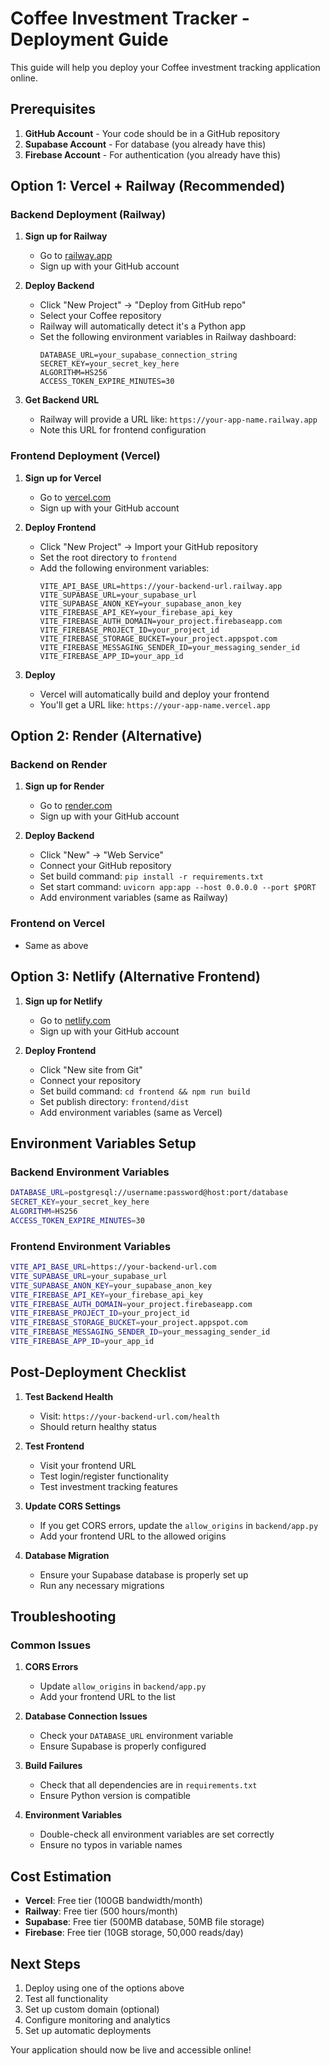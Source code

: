 # Coffee Investment Tracker - Deployment Guide

This guide will help you deploy your Coffee investment tracking application online.

## Prerequisites

1. **GitHub Account** - Your code should be in a GitHub repository
2. **Supabase Account** - For database (you already have this)
3. **Firebase Account** - For authentication (you already have this)

## Option 1: Vercel + Railway (Recommended)

### Backend Deployment (Railway)

1. **Sign up for Railway**
   - Go to [railway.app](https://railway.app)
   - Sign up with your GitHub account

2. **Deploy Backend**
   - Click "New Project" → "Deploy from GitHub repo"
   - Select your Coffee repository
   - Railway will automatically detect it's a Python app
   - Set the following environment variables in Railway dashboard:
     ```
     DATABASE_URL=your_supabase_connection_string
     SECRET_KEY=your_secret_key_here
     ALGORITHM=HS256
     ACCESS_TOKEN_EXPIRE_MINUTES=30
     ```

3. **Get Backend URL**
   - Railway will provide a URL like: `https://your-app-name.railway.app`
   - Note this URL for frontend configuration

### Frontend Deployment (Vercel)

1. **Sign up for Vercel**
   - Go to [vercel.com](https://vercel.com)
   - Sign up with your GitHub account

2. **Deploy Frontend**
   - Click "New Project" → Import your GitHub repository
   - Set the root directory to `frontend`
   - Add the following environment variables:
     ```
     VITE_API_BASE_URL=https://your-backend-url.railway.app
     VITE_SUPABASE_URL=your_supabase_url
     VITE_SUPABASE_ANON_KEY=your_supabase_anon_key
     VITE_FIREBASE_API_KEY=your_firebase_api_key
     VITE_FIREBASE_AUTH_DOMAIN=your_project.firebaseapp.com
     VITE_FIREBASE_PROJECT_ID=your_project_id
     VITE_FIREBASE_STORAGE_BUCKET=your_project.appspot.com
     VITE_FIREBASE_MESSAGING_SENDER_ID=your_messaging_sender_id
     VITE_FIREBASE_APP_ID=your_app_id
     ```

3. **Deploy**
   - Vercel will automatically build and deploy your frontend
   - You'll get a URL like: `https://your-app-name.vercel.app`

## Option 2: Render (Alternative)

### Backend on Render

1. **Sign up for Render**
   - Go to [render.com](https://render.com)
   - Sign up with your GitHub account

2. **Deploy Backend**
   - Click "New" → "Web Service"
   - Connect your GitHub repository
   - Set build command: `pip install -r requirements.txt`
   - Set start command: `uvicorn app:app --host 0.0.0.0 --port $PORT`
   - Add environment variables (same as Railway)

### Frontend on Vercel
- Same as above

## Option 3: Netlify (Alternative Frontend)

1. **Sign up for Netlify**
   - Go to [netlify.com](https://netlify.com)
   - Sign up with your GitHub account

2. **Deploy Frontend**
   - Click "New site from Git"
   - Connect your repository
   - Set build command: `cd frontend && npm run build`
   - Set publish directory: `frontend/dist`
   - Add environment variables (same as Vercel)

## Environment Variables Setup

### Backend Environment Variables
```bash
DATABASE_URL=postgresql://username:password@host:port/database
SECRET_KEY=your_secret_key_here
ALGORITHM=HS256
ACCESS_TOKEN_EXPIRE_MINUTES=30
```

### Frontend Environment Variables
```bash
VITE_API_BASE_URL=https://your-backend-url.com
VITE_SUPABASE_URL=your_supabase_url
VITE_SUPABASE_ANON_KEY=your_supabase_anon_key
VITE_FIREBASE_API_KEY=your_firebase_api_key
VITE_FIREBASE_AUTH_DOMAIN=your_project.firebaseapp.com
VITE_FIREBASE_PROJECT_ID=your_project_id
VITE_FIREBASE_STORAGE_BUCKET=your_project.appspot.com
VITE_FIREBASE_MESSAGING_SENDER_ID=your_messaging_sender_id
VITE_FIREBASE_APP_ID=your_app_id
```

## Post-Deployment Checklist

1. **Test Backend Health**
   - Visit: `https://your-backend-url.com/health`
   - Should return healthy status

2. **Test Frontend**
   - Visit your frontend URL
   - Test login/register functionality
   - Test investment tracking features

3. **Update CORS Settings**
   - If you get CORS errors, update the `allow_origins` in `backend/app.py`
   - Add your frontend URL to the allowed origins

4. **Database Migration**
   - Ensure your Supabase database is properly set up
   - Run any necessary migrations

## Troubleshooting

### Common Issues

1. **CORS Errors**
   - Update `allow_origins` in `backend/app.py`
   - Add your frontend URL to the list

2. **Database Connection Issues**
   - Check your `DATABASE_URL` environment variable
   - Ensure Supabase is properly configured

3. **Build Failures**
   - Check that all dependencies are in `requirements.txt`
   - Ensure Python version is compatible

4. **Environment Variables**
   - Double-check all environment variables are set correctly
   - Ensure no typos in variable names

## Cost Estimation

- **Vercel**: Free tier (100GB bandwidth/month)
- **Railway**: Free tier (500 hours/month)
- **Supabase**: Free tier (500MB database, 50MB file storage)
- **Firebase**: Free tier (10GB storage, 50,000 reads/day)

## Next Steps

1. Deploy using one of the options above
2. Test all functionality
3. Set up custom domain (optional)
4. Configure monitoring and analytics
5. Set up automatic deployments

Your application should now be live and accessible online!
